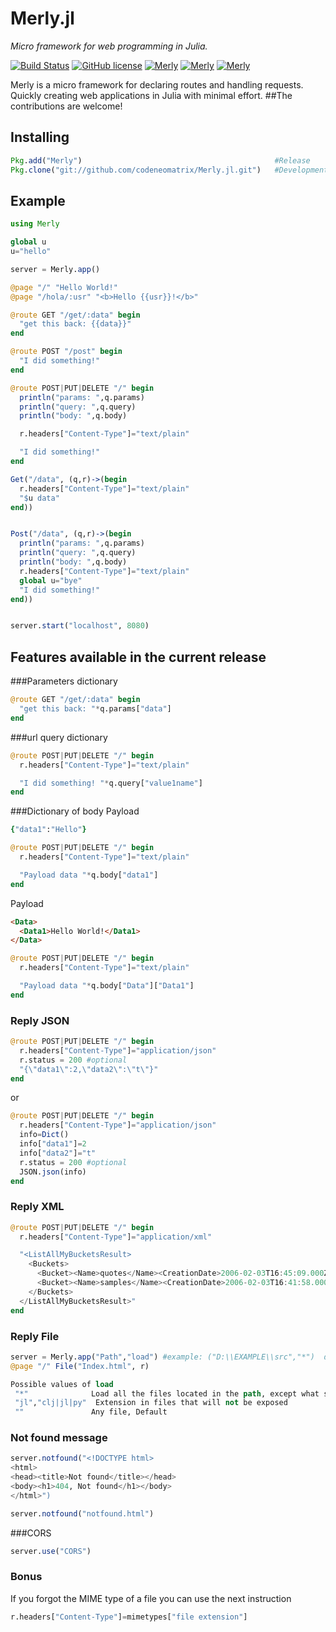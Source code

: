# Merly.jl

*Micro framework for web programming in Julia.*

[![Build Status](https://travis-ci.org/codeneomatrix/Merly.jl.svg?branch=master)](https://travis-ci.org/codeneomatrix/Merly.jl)
[![GitHub license](https://img.shields.io/badge/license-MIT-blue.svg)](https://raw.githubusercontent.com/codeneomatrix/Merly.jl/master/LICENSE.md)
[![Merly](http://pkg.julialang.org/badges/Merly_0.4.svg)](http://pkg.julialang.org/?pkg=Merly)
[![Merly](http://pkg.julialang.org/badges/Merly_0.5.svg)](http://pkg.julialang.org/?pkg=Merly)
[![Merly](http://pkg.julialang.org/badges/Merly_0.6.svg)](http://pkg.julialang.org/?pkg=Merly)

Merly is a micro framework for declaring routes and handling requests.
Quickly creating web applications in Julia with minimal effort.
##The contributions are welcome!

Installing
----------
```julia
Pkg.add("Merly")                                           #Release
Pkg.clone("git://github.com/codeneomatrix/Merly.jl.git")   #Development
```

## Example

```julia
using Merly

global u
u="hello"

server = Merly.app()

@page "/" "Hello World!"
@page "/hola/:usr" "<b>Hello {{usr}}!</b>"

@route GET "/get/:data" begin
  "get this back: {{data}}"
end

@route POST "/post" begin
  "I did something!"
end

@route POST|PUT|DELETE "/" begin
  println("params: ",q.params)
  println("query: ",q.query)
  println("body: ",q.body)

  r.headers["Content-Type"]="text/plain"

  "I did something!"
end

Get("/data", (q,r)->(begin
  r.headers["Content-Type"]="text/plain"
  "$u data"
end))


Post("/data", (q,r)->(begin
  println("params: ",q.params)
  println("query: ",q.query)
  println("body: ",q.body)
  r.headers["Content-Type"]="text/plain"
  global u="bye"
  "I did something!"
end))


server.start("localhost", 8080)

```

Features available in the current release
------------------
###Parameters dictionary
```julia
@route GET "/get/:data" begin
  "get this back: "*q.params["data"]
end
```
###url query dictionary
```julia
@route POST|PUT|DELETE "/" begin
  r.headers["Content-Type"]="text/plain"

  "I did something! "*q.query["value1name"]
end
```
###Dictionary of body
Payload
```ruby
{"data1":"Hello"}  
```
```julia
@route POST|PUT|DELETE "/" begin
  r.headers["Content-Type"]="text/plain"

  "Payload data "*q.body["data1"]
end
```

Payload
```html
<Data>
  <Data1>Hello World!</Data1>
</Data>
```
```julia
@route POST|PUT|DELETE "/" begin
  r.headers["Content-Type"]="text/plain"

  "Payload data "*q.body["Data"]["Data1"]
end
```

### Reply JSON

```julia
@route POST|PUT|DELETE "/" begin
  r.headers["Content-Type"]="application/json"
  r.status = 200 #optional
  "{\"data1\":2,\"data2\":\"t\"}"
end

```
or
```julia
@route POST|PUT|DELETE "/" begin
  r.headers["Content-Type"]="application/json"
  info=Dict()
  info["data1"]=2
  info["data2"]="t"
  r.status = 200 #optional
  JSON.json(info)
end

```

### Reply XML

```julia
@route POST|PUT|DELETE "/" begin
  r.headers["Content-Type"]="application/xml"

  "<ListAllMyBucketsResult>
    <Buckets>
      <Bucket><Name>quotes</Name><CreationDate>2006-02-03T16:45:09.000Z</CreationDate></Bucket>
      <Bucket><Name>samples</Name><CreationDate>2006-02-03T16:41:58.000Z</CreationDate></Bucket>
    </Buckets>
  </ListAllMyBucketsResult>"
end

```

### Reply File

```julia
server = Merly.app("Path","load") #example: ("D:\\EXAMPLE\\src","*")  defauld: (pwd(),"")
@page "/" File("Index.html", r)

```
```clojure
Possible values of load
 "*"              Load all the files located in the path, except what started with "."
 "jl","clj|jl|py"  Extension in files that will not be exposed
 ""               Any file, Default
```

### Not found message
```julia
server.notfound("<!DOCTYPE html>
<html>
<head><title>Not found</title></head>
<body><h1>404, Not found</h1></body>
</html>")
```
```julia
server.notfound("notfound.html")
```
###CORS
```julia
server.use("CORS")
```

### Bonus
If you forgot the MIME type of a file you can use the next instruction
```julia
r.headers["Content-Type"]=mimetypes["file extension"]
```
